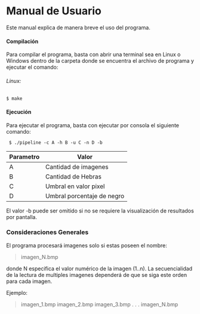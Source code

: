 
# Manual de Usuario

Este manual explica de manera breve el uso del programa.

####  Compilación
Para compilar el programa, basta con abrir una terminal sea en Linux o Windows dentro de la carpeta donde se encuentra el archivo de programa y ejecutar el comando:

###### Linux:

	$ make    
 
#### Ejecución
Para ejecutar el programa, basta con ejecutar por consola el siguiente comando:

	 $ ./pipeline -c A -h B -u C -n D -b 

Parametro  | Valor
------------- | -------------
A  | Cantidad de imagenes
B  | Cantidad de Hebras
C  | Umbral en valor pixel
D  | Umbral porcentaje de negro

El valor -b puede ser omitido si no se requiere la visualización de resultados por pantalla.

### Consideraciones Generales
El programa procesará imagenes solo si estas poseen el nombre:
> imagen_N.bmp 

donde  N especifica el valor numérico de la imagen (1..n).
La secuencialidad de la lectura de multiples imagenes dependerá de que se siga este orden para cada imagen.

Ejemplo:
> imagen_1.bmp
imagen_2.bmp
imagen_3.bmp
.
.
.
imagen_N.bmp

